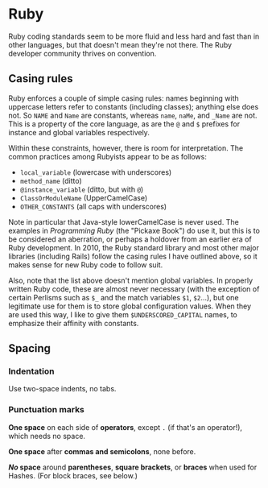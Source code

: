 # Ruby

Ruby coding standards seem to be more fluid and less hard and fast than in other languages, but that doesn't mean they're not there. The Ruby developer community thrives on convention.

## Casing rules

Ruby enforces a couple of simple casing rules: names beginning with uppercase letters refer to constants (including classes); anything else does not. So `NAME` and `Name` are constants, whereas `name`, `naMe`, and `_Name` are not. This is a property of the core language, as are the `@` and `$` prefixes for instance and global variables respectively.

Within these constraints, however, there is room for interpretation. The common practices among Rubyists appear to be as follows:

* `local_variable` (lowercase with underscores)
* `method_name` (ditto)
* `@instance_variable` (ditto, but with `@`)
* `ClassOrModuleName` (UpperCamelCase)
* `OTHER_CONSTANTS` (all caps with underscores)

Note in particular that Java-style lowerCamelCase is never used. The examples in <cite>Programming Ruby</cite> (the "Pickaxe Book") do use it, but this is to be considered an aberration, or perhaps a holdover from an earlier era of Ruby development. In 2010, the Ruby standard library and most other major libraries (including Rails) follow the casing rules I have outlined above, so it makes sense for new Ruby code to follow suit.

Also, note that the list above doesn't mention global variables. In properly written Ruby code, these are almost never necessary (with the exception of certain Perlisms such as `$_` and the match variables `$1`, `$2`...), but one legitimate use for them is to store global configuration values.  When they are used this way, I like to give them `$UNDERSCORED_CAPITAL` names, to emphasize their affinity with constants.

## Spacing

### Indentation

Use two-space indents, no tabs.

### Punctuation marks

**One space** on each side of **operators**, except `.` (if that's an operator!), which needs no space.

**One space** after **commas and semicolons**, none before.

**_No_ space** around **parentheses**, **square brackets**, or **braces** when used for Hashes. (For block braces, see below.)